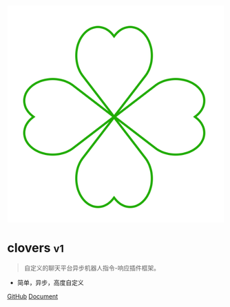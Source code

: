 <!-- _coverpage.md -->

<!-- ![logo](/icon.png) -->

<img class="cover-logo"  src="https://raw.githubusercontent.com/clovers-project/clovers.github.io/master/docs/icon.png" alt="logo">

# clovers <small>v1</small>

> 自定义的聊天平台异步机器人指令-响应插件框架。

- 简单，异步，高度自定义

[GitHub](https://github.com/clovers-project/clovers)
[Document](/document)
